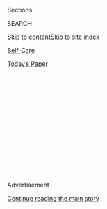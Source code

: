 <div id="app">

<div>

<div>

<div>

<div class="NYTAppHideMasthead css-1q2w90k e1suatyy0">

<div class="section css-ui9rw0 e1suatyy2">

<div class="css-eph4ug er09x8g0">

<div class="css-6n7j50">

</div>

<span class="css-1dv1kvn">Sections</span>

<div class="css-10488qs">

<span class="css-1dv1kvn">SEARCH</span>

</div>

[Skip to content](#site-content)[Skip to site
index](#site-index)

</div>

<div id="masthead-section-label" class="css-1wr3we4 eaxe0e00">

[Self-Care](https://www.nytimes3xbfgragh.onion/section/style/self-care/)

</div>

<div class="css-10698na e1huz5gh0">

</div>

</div>

<div id="masthead-bar-one" class="section hasLinks css-15hmgas e1csuq9d3">

<div class="css-uqyvli e1csuq9d0">

</div>

<div class="css-1uqjmks e1csuq9d1">

</div>

<div class="css-9e9ivx">

[](https://myaccount.nytimes3xbfgragh.onion/auth/login?response_type=cookie&client_id=vi)

</div>

<div class="css-1bvtpon e1csuq9d2">

[Today’s
Paper](https://www.nytimes3xbfgragh.onion/section/todayspaper)

</div>

</div>

</div>

</div>

<div data-aria-hidden="false">

<div id="site-content" data-role="main">

<div>

<div class="css-1aor85t" style="opacity:0.000000001;z-index:-1;visibility:hidden">

<div class="css-1hqnpie">

<div class="css-epjblv">

<span class="css-17xtcya">[Self-Care](/section/style/self-care/)</span><span class="css-x15j1o">|</span><span class="css-fwqvlz">What
Is Intermittent Fasting and Does It Really
Work?</span>

</div>

<div class="css-k008qs">

<div class="css-1iwv8en">

<span class="css-18z7m18"></span>

<div>

</div>

</div>

<span class="css-1n6z4y">https://nyti.ms/2KNpYVM</span>

<div class="css-1705lsu">

<div class="css-4xjgmj">

<div class="css-4skfbu" data-role="toolbar" data-aria-label="Social Media Share buttons, Save button, and Comments Panel with current comment count" data-testid="share-tools">

  - 
  - 
  - 
  - 
    
    <div class="css-6n7j50">
    
    </div>

  - 
  - 

</div>

</div>

</div>

</div>

</div>

</div>

<div id="NYT_TOP_BANNER_REGION" class="css-13pd83m">

</div>

<div id="top-wrapper" class="css-1sy8kpn">

<div id="top-slug" class="css-l9onyx">

Advertisement

</div>

[Continue reading the main
story](#after-top)

<div class="ad top-wrapper" style="text-align:center;height:100%;display:block;min-height:250px">

<div id="top" class="place-ad" data-position="top" data-size-key="top">

</div>

</div>

<div id="after-top">

</div>

</div>

<div>

<div id="sponsor-wrapper" class="css-1hyfx7x">

<div id="sponsor-slug" class="css-19vbshk">

Supported by

</div>

[Continue reading the main
story](#after-sponsor)

<div id="sponsor" class="ad sponsor-wrapper" style="text-align:center;height:100%;display:block">

</div>

<div id="after-sponsor">

</div>

</div>

<div class="css-186x18t">

Scam or Not

</div>

<div class="css-1vkm6nb ehdk2mb0">

# What Is Intermittent Fasting and Does It Really Work?

</div>

Yes — but fasting offers weight loss similar to any reduction in
calories. The best diet is the one where you are healthy, hydrated and
living your best life. If fasting works for you, go for
it.

<div class="css-79elbk" data-testid="photoviewer-wrapper">

<div class="css-z3e15g" data-testid="photoviewer-wrapper-hidden">

</div>

<div class="css-1a48zt4 ehw59r15" data-testid="photoviewer-children">

![<span class="css-cnj6d5 e1z0qqy90" itemprop="copyrightHolder"><span class="css-1ly73wi e1tej78p0">Credit...</span><span><span>Photo
Illustration by The New York
Times</span></span></span>](https://static01.graylady3jvrrxbe.onion/images/2019/11/22/fashion/22scam-fasting-1/22scam-fasting-1-articleLarge.jpg?quality=75&auto=webp&disable=upscale)

</div>

</div>

<div class="css-18e8msd">

<div class="css-vp77d3 epjyd6m0">

<div class="css-hus3qt ey68jwv0" data-aria-hidden="true">

[![Crystal
Martin](https://static01.graylady3jvrrxbe.onion/images/2019/03/01/multimedia/author-crystal-martin/author-crystal-martin-thumbLarge.png
"Crystal Martin")](https://www.nytimes3xbfgragh.onion/by/crystal-martin)

</div>

<div class="css-1baulvz">

By [<span class="css-1baulvz last-byline" itemprop="name">Crystal
Martin</span>](https://www.nytimes3xbfgragh.onion/by/crystal-martin)

</div>

</div>

  - 
    
    <div class="css-ld3wwf e16638kd2">
    
    Published Nov. 23, 2019Updated Jan. 2,
    2020
    
    </div>

  - 
    
    <div class="css-4xjgmj">
    
    <div class="css-pvvomx" data-role="toolbar" data-aria-label="Social Media Share buttons, Save button, and Comments Panel with current comment count" data-testid="share-tools">
    
      - 
      - 
      - 
      - 
        
        <div class="css-6n7j50">
        
        </div>
    
      - 
      - 
    
    </div>
    
    </div>

</div>

</div>

<div class="section meteredContent css-1r7ky0e" name="articleBody" itemprop="articleBody">

<div class="css-1fanzo5 StoryBodyCompanionColumn">

<div class="css-53u6y8">

People who choose not to eat for 12 hours a day claim fasting gives you
more sleep, energy and abs. Are these people just annoying or are they
onto something?

Generally, intermittent fasting is a diet strategy that involves
alternating periods of eating and extended fasting **** (meaning no food
at all or very low calorie consumption). “There’s quite a bit of debate
in our research community: How much of the benefits of intermittent
fasting are just due to the fact that it helps people eat less? Could
you get the same benefits by just cutting your calories by the same
amount?” said Courtney M. Peterson, Ph.D., an assistant professor in the
Department of Nutrition Sciences at the University of Alabama at
Birmingham who studies time-restricted feeding, a form of intermittent
fasting.

</div>

</div>

<div>

</div>

<div class="css-1fanzo5 StoryBodyCompanionColumn">

<div class="css-53u6y8">

We asked Dr. Peterson and a few other experts to help us sort out the
real from the scam on intermittent fasting.

</div>

</div>

<div class="css-1fanzo5 StoryBodyCompanionColumn">

<div class="css-53u6y8">

-----

## How do I try intermittent fasting?

There are four popular fasting approaches: periodic fasting,
time-restricted feeding, alternate-day fasting and the 5:2 diet.
Time-restricted feeding, sometimes called daily intermittent fasting, is
perhaps the easiest and most popular fasting method. Daily intermittent
fasters restrict eating to certain time periods each day, say 11 in the
morning to 7 at night. The fasting period is usually around 12 or more
hours that, helpfully, includes time spent sleeping overnight. Periodic
fasting will feel most familiar: no food or drinks with calories for
24-hour periods. Another type of fast, alternate-day fasting requires
severe calorie reduction every other day. Lastly, the 5:2 method was
popularized by author Kate Harrison’s book “The 5:2 Diet" and requires
fasting on two nonconsecutive days a
week.

-----

</div>

</div>

<div id="is-this-a-scam" class="section interactive-content interactive-size-scoop css-m2zfm8" data-id="100000006519225">

## Is This A Scam?

<div class="css-17ih8de interactive-body" data-sourceid="100000006519225">

<div class="g-story g-freebird g-max-limit" data-preview-slug="2019-03-10-vi-freebird">

</div>

<div id="is-this-a-scam">

### Is ...

<div class="g-scams">

<span class="g-scam">
[](https://www.nytimes3xbfgragh.onion/2019/10/16/style/self-care/celery-juice-benefits.html)</span>

Celery Juice

<span class="g-comma"></span>

,

<span class="g-scam">
[](https://www.nytimes3xbfgragh.onion/2019/10/16/style/self-care/kombucha-benefits.html)</span>

Kombucha

<span class="g-comma"></span>

,

<span class="g-scam">
[](https://www.nytimes3xbfgragh.onion/2019/10/16/style/self-care/activated-charcoal-benefits.html)</span>

Activated Charcoal

<span class="g-comma"></span>

,

<span class="g-scam">
[](https://www.nytimes3xbfgragh.onion/2019/10/16/style/self-care/cbd-oil-benefits.html)</span>

CBD

<span class="g-comma"></span>

,

<span class="g-scam">
[](https://www.nytimes3xbfgragh.onion/2019/10/16/style/self-care/turmeric-benefits.html)</span>

Turmeric

<span class="g-comma"></span>

,

<span class="g-scam">
[](https://www.nytimes3xbfgragh.onion/2019/11/01/style/self-care/fish-oil-benefits.html)</span>

Fish Oil

<span class="g-comma"></span>

,

<span class="g-scam">
[](https://www.nytimes3xbfgragh.onion/2019/11/15/style/chlorophyll-benefits.html)</span>

Chlorophyll

<span class="g-comma"></span>

,

<span class="g-scam">
[](https://www.nytimes3xbfgragh.onion/2019/11/23/style/self-care/intermittent-fasting-benefits.html)</span>

Intermittent Fasting

<span class="g-comma"></span>

,

<span class="g-scam">
[](https://www.nytimes3xbfgragh.onion/2020/01/02/style/self-care/keto-diet-explained-benefits.html)</span>

The Keto Diet

<span class="g-comma"></span>

,

<span class="g-scam">
[](https://www.nytimes3xbfgragh.onion/2019/11/27/style/self-care/probiotics-benefits.html)</span>

Probiotics

<span class="g-comma"></span>

,

<span class="g-scam">
[](https://www.nytimes3xbfgragh.onion/2019/11/09/style/self-care/collagen-benefits.html)</span>

Collagen

<span class="g-comma"></span>

,

<span class="g-scam">
[](https://www.nytimes3xbfgragh.onion/2020/02/13/style/self-care/coffee-benefits.html)</span>

Coffee

<span class="g-comma"></span>

,

</div>

### A Scam?

<div id="g-tagline-wrap">

Facts about wellness.

Will these trends change your life — or

take your money?

</div>

</div>

</div>

</div>

<div class="css-1fanzo5 StoryBodyCompanionColumn">

<div class="css-53u6y8">

-----

</div>

</div>

<div class="css-1fanzo5 StoryBodyCompanionColumn">

<div class="css-53u6y8">

## Is fasting an effective weight-loss method?

If you are obese or overweight, fasting is an effective weight-loss
method, if you stick to it. But it is no more effective than a diet that
restricts your daily calories. We know this because there were no
additional weight-loss or cardiovascular benefits of fasting two days
per week, over an ordinary calorie-restriction diet, [in a
study](https://theconversation.com/intermittent-fasting-is-no-better-than-conventional-dieting-for-weight-loss-new-study-finds-107829)
of 150 obese adults over the course of 50 weeks.

But you should also consider how difficult the diet will be to stick to.
In a study of 100 randomized obese and overweight adults [published
in 2017](https://jamanetwork.com/journals/jamainternalmedicine/fullarticle/2623528),
the dropout rate was higher with those who were fasting, 38 percent,
compared with 29 percent for calorie restrictors and 26 percent for
those who kept eating as they normally did.

“Some people really struggle with having to monitor their intake and
constantly record food in an app every day. So the takeaway of the study
was if daily calorie restriction doesn’t work for you, maybe
alternate-day fasting would be a little easier,” said Krista Varady,
Ph.D., professor of nutrition at the University of Illinois at Chicago
and the senior author of the study. “There’s nothing magical here. We’re
tricking people into eating less food, in different ways,” [she said
in 2017.](https://www.nytimes3xbfgragh.onion/2017/05/03/well/eat/fasting-offers-no-special-weight-loss-benefits.html)

There is some new evidence that shows different forms of fasting are not
equal — in part because some are easier than others, but also because
some forms of fasting better match our body’s natural circadian rhythm,
thus lowering insulin levels, increasing fat-burning hormones and
decreasing appetite.

Basically, because our metabolism has evolved to digest food during the
day and rest at night, changing the timing of meals to earlier in the
day may be beneficial.

In [a study](https://www.ncbi.nlm.nih.gov/pubmed/31339000)done in Dr.
Peterson’s lab, 11 adults did time-restricted feeding (eating from 8
a.m. to 2 p.m.) and a control 12-hour eating period, for four days each.
On the last day of each session, researchers measured energy expenditure
and hunger hormones and found that time-restricted feeding improves the
appetite hormone ghrelin and increases fat burning. “It’s shown to
reduce the amount of fat in the liver, which is a risk factor for
diabetes and cardiovascular disease,” said Dr. Peterson.

</div>

</div>

<div class="css-1fanzo5 StoryBodyCompanionColumn">

<div class="css-53u6y8">

Bottom line: If you want to lose weight and are someone who hates
counting calories, you might consider fasting, as both methods offer
similar weight-loss benefits.

-----

## Should I try intermittent fasting?

The most effective diet is the one you can stick to while still living
your best life. It’s hard to know which will work best before trying,
but doctors and recent studies offer some guidance. Dr. Peterson said
that complete, zero-calorie fasts generally prove to be too difficult to
maintain. “People stick with them maybe for the short-term, but they get
quite hungry in the long-term,” she said.

Time-restricted feeding — fasting overnight and into the next morning —
is likely the easiest form of fasting to comply with. A longer than
normal fasting period each night allows you to burn through some of your
sugar stores, called glycogen. That does a couple things. It gives your
body a little bit more time to burn fat. It also may help your body get
rid of any extra salt in your diet, which would lower your blood
pressure, Dr. Peterson said.

-----

## I’ve made the decision to fast. So how long should I fast for?

There aren’t any studies right now that state exactly how long one
should fast. Researchers, like Dr. Peterson, are working on that. The
minimum amount of time it takes to make fasting efficacious hasn’t been
proven via study, but the prevailing notion is it’s somewhere between 12
and 18 hours. But it can take a few days — sometimes weeks — of fasting
regularly for your body to start burning fat for fuel. Brooke Alpert,
nutritionist and author of “The Diet Detox,” suggests starting by moving
your last meal to around 7 p.m. She said the reason for this is our
bodies are better at doing some things at certain times. “Our bodies are
better at processing sugar in the morning than at night,” said Dr.
Varady. So eat bigger meals in the morning, for example.

</div>

</div>

<div class="css-1fanzo5 StoryBodyCompanionColumn">

<div class="css-53u6y8">

And how often do you have to do daily intermittent fasting to see the
benefit? Again, there hasn’t been a study that’s shown exactly how many
days you need to fast, but a recent study in rodents showed they get
about the same benefits fasting five days per week as they did fasting
every day. “The great thing is that we’re learning is that this type of
fasting isn’t all or nothing,” said Dr.
Peterson.

</div>

</div>

<div id="XX-scam-horizontal-rule" class="section interactive-content interactive-size-scoop css-1fwl6kh" data-id="100000006520452">

<div class="css-17ih8de interactive-body" data-sourceid="100000006520452">

</div>

</div>

<div>

</div>

</div>

<div>

</div>

<div>

</div>

<div>

</div>

<div>

<div id="bottom-wrapper" class="css-1ede5it">

<div id="bottom-slug" class="css-l9onyx">

Advertisement

</div>

[Continue reading the main
story](#after-bottom)

<div id="bottom" class="ad bottom-wrapper" style="text-align:center;height:100%;display:block;min-height:90px">

</div>

<div id="after-bottom">

</div>

</div>

</div>

</div>

</div>

## Site Index

<div>

</div>

## Site Information Navigation

  - [© <span>2020</span> <span>The New York Times
    Company</span>](https://help.nytimes3xbfgragh.onion/hc/en-us/articles/115014792127-Copyright-notice)

<!-- end list -->

  - [NYTCo](https://www.nytco.com/)
  - [Contact
    Us](https://help.nytimes3xbfgragh.onion/hc/en-us/articles/115015385887-Contact-Us)
  - [Work with us](https://www.nytco.com/careers/)
  - [Advertise](https://nytmediakit.com/)
  - [T Brand Studio](http://www.tbrandstudio.com/)
  - [Your Ad
    Choices](https://www.nytimes3xbfgragh.onion/privacy/cookie-policy#how-do-i-manage-trackers)
  - [Privacy](https://www.nytimes3xbfgragh.onion/privacy)
  - [Terms of
    Service](https://help.nytimes3xbfgragh.onion/hc/en-us/articles/115014893428-Terms-of-service)
  - [Terms of
    Sale](https://help.nytimes3xbfgragh.onion/hc/en-us/articles/115014893968-Terms-of-sale)
  - [Site
    Map](https://spiderbites.nytimes3xbfgragh.onion)
  - [Help](https://help.nytimes3xbfgragh.onion/hc/en-us)
  - [Subscriptions](https://www.nytimes3xbfgragh.onion/subscription?campaignId=37WXW)

</div>

</div>

</div>

</div>
